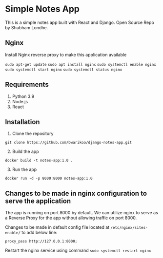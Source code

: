# Simple Notes App
This is a simple notes app built with React and Django. Open Source Repo by Shubham Londhe.

## Nginx
Install Nginx reverse proxy to make this application available

`sudo apt-get update`
`sudo apt install nginx`
`sudo systemctl enable nginx`
`sudo systemctl start nginx`
`sudo systemctl status nginx`

## Requirements
1. Python 3.9
2. Node.js
3. React

## Installation
1. Clone the repository
```
git clone https://github.com/bwarikoo/django-notes-app.git
```

2. Build the app
```
docker build -t notes-app:1.0 .
```

3. Run the app
```
docker run -d -p 8000:8000 notes-app:1.0
```

## Changes to be made in nginx configuration to serve the application
The app is running on port 8000 by default. We can utilize nginx to serve as a Reverse Proxy for the app without allowing traffic on port 8000. 

Changes to be made in default config file located at `/etc/nginx/sites-enable/` to add below line:

```
proxy_pass http://127.0.0.1:8000;
```
Restart the nginx service using command `sudo systemctl restart nginx`
